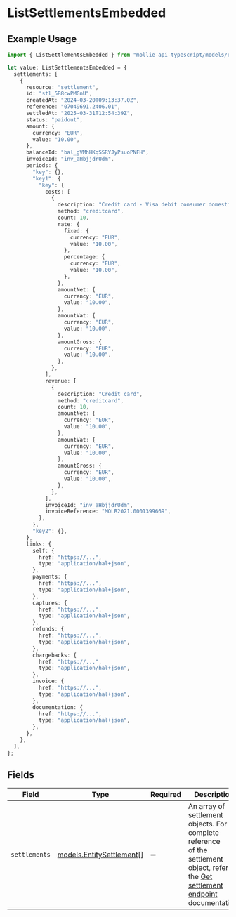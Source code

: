 # ListSettlementsEmbedded

## Example Usage

```typescript
import { ListSettlementsEmbedded } from "mollie-api-typescript/models/operations";

let value: ListSettlementsEmbedded = {
  settlements: [
    {
      resource: "settlement",
      id: "stl_5B8cwPMGnU",
      createdAt: "2024-03-20T09:13:37.0Z",
      reference: "07049691.2406.01",
      settledAt: "2025-03-31T12:54:39Z",
      status: "paidout",
      amount: {
        currency: "EUR",
        value: "10.00",
      },
      balanceId: "bal_gVMhHKqSSRYJyPsuoPNFH",
      invoiceId: "inv_aHbjjdrUdm",
      periods: {
        "key": {},
        "key1": {
          "key": {
            costs: [
              {
                description: "Credit card - Visa debit consumer domestic",
                method: "creditcard",
                count: 10,
                rate: {
                  fixed: {
                    currency: "EUR",
                    value: "10.00",
                  },
                  percentage: {
                    currency: "EUR",
                    value: "10.00",
                  },
                },
                amountNet: {
                  currency: "EUR",
                  value: "10.00",
                },
                amountVat: {
                  currency: "EUR",
                  value: "10.00",
                },
                amountGross: {
                  currency: "EUR",
                  value: "10.00",
                },
              },
            ],
            revenue: [
              {
                description: "Credit card",
                method: "creditcard",
                count: 10,
                amountNet: {
                  currency: "EUR",
                  value: "10.00",
                },
                amountVat: {
                  currency: "EUR",
                  value: "10.00",
                },
                amountGross: {
                  currency: "EUR",
                  value: "10.00",
                },
              },
            ],
            invoiceId: "inv_aHbjjdrUdm",
            invoiceReference: "MOLR2021.0001399669",
          },
        },
        "key2": {},
      },
      links: {
        self: {
          href: "https://...",
          type: "application/hal+json",
        },
        payments: {
          href: "https://...",
          type: "application/hal+json",
        },
        captures: {
          href: "https://...",
          type: "application/hal+json",
        },
        refunds: {
          href: "https://...",
          type: "application/hal+json",
        },
        chargebacks: {
          href: "https://...",
          type: "application/hal+json",
        },
        invoice: {
          href: "https://...",
          type: "application/hal+json",
        },
        documentation: {
          href: "https://...",
          type: "application/hal+json",
        },
      },
    },
  ],
};
```

## Fields

| Field                                                                                                                                                    | Type                                                                                                                                                     | Required                                                                                                                                                 | Description                                                                                                                                              |
| -------------------------------------------------------------------------------------------------------------------------------------------------------- | -------------------------------------------------------------------------------------------------------------------------------------------------------- | -------------------------------------------------------------------------------------------------------------------------------------------------------- | -------------------------------------------------------------------------------------------------------------------------------------------------------- |
| `settlements`                                                                                                                                            | [models.EntitySettlement](../../models/entitysettlement.md)[]                                                                                            | :heavy_minus_sign:                                                                                                                                       | An array of settlement objects. For a complete reference<br/>of the settlement object, refer to the [Get settlement endpoint](get-settlement) documentation. |